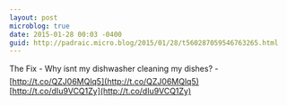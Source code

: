 ```yaml
---
layout: post
microblog: true
date: 2015-01-28 00:03 -0400
guid: http://padraic.micro.blog/2015/01/28/t560287059546763265.html
---
```

The Fix - Why isnt my dishwasher cleaning my dishes? - [http://t.co/QZJ06MQlq5](http://t.co/QZJ06MQlq5) [http://t.co/dIu9VCQ1Zy](http://t.co/dIu9VCQ1Zy)
